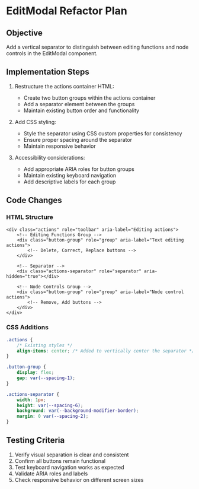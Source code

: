 # EditModal Refactor Plan

## Objective

Add a vertical separator to distinguish between editing functions and node controls in the EditModal component.

## Implementation Steps

1. Restructure the actions container HTML:

   - Create two button groups within the actions container
   - Add a separator element between the groups
   - Maintain existing button order and functionality

2. Add CSS styling:

   - Style the separator using CSS custom properties for consistency
   - Ensure proper spacing around the separator
   - Maintain responsive behavior

3. Accessibility considerations:
   - Add appropriate ARIA roles for button groups
   - Maintain existing keyboard navigation
   - Add descriptive labels for each group

## Code Changes

### HTML Structure

```svelte
<div class="actions" role="toolbar" aria-label="Editing actions">
	<!-- Editing Functions Group -->
	<div class="button-group" role="group" aria-label="Text editing actions">
		<!-- Delete, Correct, Replace buttons -->
	</div>

	<!-- Separator -->
	<div class="actions-separator" role="separator" aria-hidden="true"></div>

	<!-- Node Controls Group -->
	<div class="button-group" role="group" aria-label="Node control actions">
		<!-- Remove, Add buttons -->
	</div>
</div>
```

### CSS Additions

```css
.actions {
	/* Existing styles */
	align-items: center; /* Added to vertically center the separator */
}

.button-group {
	display: flex;
	gap: var(--spacing-1);
}

.actions-separator {
	width: 1px;
	height: var(--spacing-6);
	background: var(--background-modifier-border);
	margin: 0 var(--spacing-2);
}
```

## Testing Criteria

1. Verify visual separation is clear and consistent
2. Confirm all buttons remain functional
3. Test keyboard navigation works as expected
4. Validate ARIA roles and labels
5. Check responsive behavior on different screen sizes
